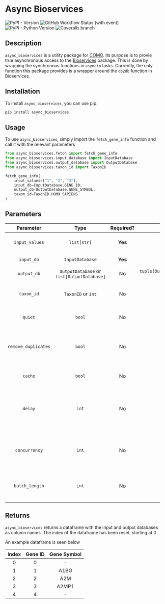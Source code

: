 # Async Bioservices

![PyPI - Version](https://img.shields.io/pypi/v/async_bioservices?style=for-the-badge&logo=PyPy&logoColor=white&color=red)
![GitHub Workflow Status (with event)](https://img.shields.io/github/actions/workflow/status/JoshLoecker/async_bioservices/tests.yml?style=for-the-badge&logo=pytest&logoColor=white&label=Tests)
![PyPI - Python Version](https://img.shields.io/pypi/pyversions/async_bioservices?style=for-the-badge&logo=python&logoColor=white)
![Coveralls branch](https://img.shields.io/coverallsCoverage/github/JoshLoecker/async_bioservices?branch=master&style=for-the-badge&logo=coveralls&logoColor=white)

## Description

`async_bioservices` is a utility package for [COMO](https://github.com/HelikarLab/COMO). Its purpose is to provie true
asynchronous access to the [Bioservices](https://bioservices.readthedocs.io/en/master/) package. This is done by
wrapping the synchronous functions in `asyncio` tasks. Currently, the only function this package provides is a wrapper
around the `db2db` function in Bioservices.

## Installation

To install `async_bioservices`, you can use pip:

```bash
pip install async_bioservices
```

## Usage

To use `async_bioservices`, simply import the `fetch_gene_info` function and call it with the relevant parameters

```python
from async_bioservices.fetch import fetch_gene_info
from async_bioservices.input_database import InputDatabase
from async_bioservices.output_database import OutputDatabase
from async_bioservices.taxon_id import TaxonID

fetch_gene_info(
    input_values=["1", "2", "3"],
    input_db=InputDatabase.GENE_ID,
    output_db=OutputDatabase.GENE_SYMBOL,
    taxon_id=TaxonID.HOMO_SAPIENS
)
```

## Parameters

|      Parameter      |                    Type                    | Required? |                                                  Default Value                                                   |                                Description                                |
|:-------------------:|:------------------------------------------:|:---------:|:----------------------------------------------------------------------------------------------------------------:|:-------------------------------------------------------------------------:|
|   `input_values`    |                `list[str]`                 |  **Yes**  |                                                       N/A                                                        |                        The input values to convert                        |
|     `input_db`      |              `InputDatabase`               |  **Yes**  |                                                       N/A                                                        |                              The input type                               |
|     `output_db`     | `OutputDatabase` or `list[OutputDatabase]` |    No     | `tuple(OutputDatabase.GENE_SYMBOL.value,OutputDatabase.GENE_ID.value, OutputDatabase.CHROMOSOMAL_LOCATION.value` |                            The type to return                             |
|     `taxon_id`      |             `TaxonID` or `int`             |    No     |                                          `TaxonID.HOMO_SAPIENS` (9606)                                           |                      The taxonomy of the input type                       |
|       `quiet`       |                   `bool`                   |    No     |                                                     `False`                                                      |                     Should all output be suppressed?                      |
| `remove_duplicates` |                   `bool`                   |    No     |                                                     `False`                                                      |         Should duplicates be removed from the returned dataframe?         |
|       `cache`       |                   `bool`                   |    No     |                                                      `True`                                                      |                           Should cache be used?                           |
|       `delay`       |                   `int`                    |    No     |                                                       `5`                                                        | How long of a delay should be enforced if the API is accessed to quickly? |
|    `concurrency`    |                   `int`                    |    No     |                                                   `8` (max 20)                                                   |             How many concurrent requests can be made at once?             |
|   `batch_length`    |                   `int`                    |    No     |                             `300` (max 500 if `taxon_id` is `TaxonID.HOMO_SAPIENS`)                              |                How many items should be converted at once?                |

## Returns

`async_bioservices` returns a dataframe with the input and output databases as column names. The index of the dataframe
has been reset, starting at 0

An example dataframe is seen below

| Index | Gene ID | Gene Symbol |
|:-----:|:-------:|:-----------:|
|   0   |    0    |      -      |
|   1   |    1    |    A1BG     |
|   2   |    2    |     A2M     |
|   3   |    3    |    A2MP1    |
|   4   |    4    |      -      |

